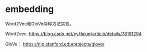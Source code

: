 # embedding

Word2Vec和GloVe两种方法实现。

Word2vec:
    https://blog.csdn.net/yyHaker/article/details/78191294

GloVe：
    https://nlp.stanford.edu/projects/glove/
